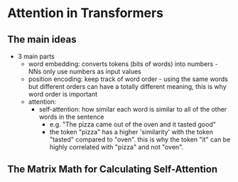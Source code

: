 # Attention in Transformers

## The main ideas

- 3 main parts
  - word embedding: converts tokens (bits of words) into numbers - NNs only use numbers as input values
  - position encoding: keep track of word order - using the same words but different orders can have a totally different meaning, this is why word order is important
  - attention: 
    - self-attention: how similar each word is similar to all of the other words in the sentence
      - e.g. "The pizza came out of the oven and it tasted good"
      - the token "pizza" has a higher 'similarity' with the token "tasted" compared to "oven". this is why the token "it" can be highly correlated with "pizza" and not "oven".

## The Matrix Math for Calculating Self-Attention

